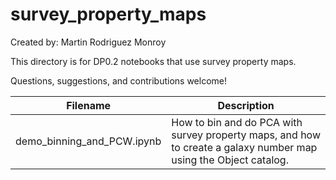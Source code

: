 # survey_property_maps

Created by: Martin Rodriguez Monroy

This directory is for DP0.2 notebooks that use survey property maps.

Questions, suggestions, and contributions welcome!


| Filename    | Description |
| ----------- | ----------- |
| demo_binning_and_PCW.ipynb | How to bin and do PCA with survey property maps, and how to create a galaxy number map using the Object catalog. |
